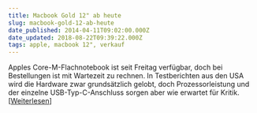 ```yaml
---
title: Macbook Gold 12" ab heute
slug: macbook-gold-12-ab-heute
date_published: 2014-04-11T09:02:00.000Z
date_updated: 2018-08-22T09:39:22.000Z
tags: apple, macbook 12", verkauf
---
```


Apples Core-M-Flachnotebook ist seit Freitag verfügbar, doch bei Bestellungen ist mit Wartezeit zu rechnen. In Testberichten aus den USA wird die Hardware zwar grundsätzlich gelobt, doch Prozessorleistung und der einzelne USB-Typ-C-Anschluss sorgen aber wie erwartet für Kritik. [[Weiterlesen](http://www.heise.de/mac-and-i/meldung/Neues-MacBook-wird-ab-heute-verkauft-2598270.html)]
